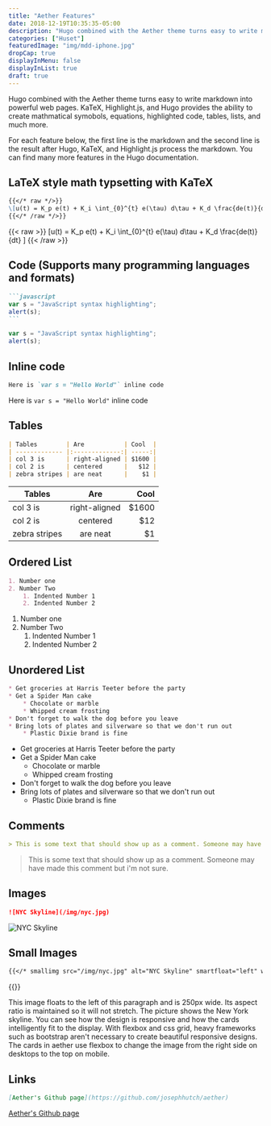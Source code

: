 ```yaml
---
title: "Aether Features"
date: 2018-12-19T10:35:35-05:00
description: "Hugo combined with the Aether theme turns easy to write markdown into powerful web pages.  KaTeX, Highlight.js, and Hugo provides the ability to create mathmatical symobols, equations, highlighted code, tables, lists, and much more."
categories: ["Huset"]
featuredImage: "img/mdd-iphone.jpg"
dropCap: true
displayInMenu: false
displayInList: true
draft: true
---
```


Hugo combined with the Aether theme turns easy to write markdown into powerful web pages.  KaTeX, Highlight.js, and Hugo provides the ability to create mathmatical symobols, equations, highlighted code, tables, lists, and much more.

For each feature below, the first line is the markdown and the second line is the result after Hugo, KaTeX, and Highlight.js process the markdown.  You can find many more features in the Hugo documentation.

## LaTeX style math typsetting with KaTeX

```md
{{</* raw */>}}
\[u(t) = K_p e(t) + K_i \int_{0}^{t} e(\tau) d\tau + K_d \frac{de(t)}{dt} \]
{{</* /raw */>}}
```

{{< raw >}}
\[u(t) = K_p e(t) + K_i \int_{0}^{t} e(\tau) d\tau + K_d \frac{de(t)}{dt} \]
{{< /raw >}}

## Code (Supports many programming languages and formats)

````md
```javascript
var s = "JavaScript syntax highlighting";
alert(s);
```
````

```javascript
var s = "JavaScript syntax highlighting";
alert(s);
```

## Inline code

```md
Here is `var s = "Hello World"` inline code
```

Here is `var s = "Hello World"` inline code

## Tables 

```md
| Tables        | Are           | Cool  |
| ------------- |:-------------:| -----:|
| col 3 is      | right-aligned | $1600 |
| col 2 is      | centered      |   $12 |
| zebra stripes | are neat      |    $1 |
```

| Tables        | Are           | Cool  |
| ------------- |:-------------:| -----:|
| col 3 is      | right-aligned | $1600 |
| col 2 is      | centered      |   $12 |
| zebra stripes | are neat      |    $1 |

## Ordered List

```md
1. Number one
2. Number Two
    1. Indented Number 1
    2. Indented Number 2
```

1. Number one
2. Number Two
    1. Indented Number 1
    2. Indented Number 2

## Unordered List

```md
* Get groceries at Harris Teeter before the party
* Get a Spider Man cake
    * Chocolate or marble
    * Whipped cream frosting
* Don't forget to walk the dog before you leave
* Bring lots of plates and silverware so that we don't run out
    * Plastic Dixie brand is fine
```

* Get groceries at Harris Teeter before the party
* Get a Spider Man cake
    * Chocolate or marble
    * Whipped cream frosting
* Don't forget to walk the dog before you leave
* Bring lots of plates and silverware so that we don't run out
    * Plastic Dixie brand is fine

## Comments

```md
> This is some text that should show up as a comment. Someone may have made this comment but i'm not sure.
```

> This is some text that should show up as a comment. Someone may have made this comment but i'm not sure.

## Images

```md
![NYC Skyline](/img/nyc.jpg)
```

![NYC Skyline](/img/nyc.jpg)

## Small Images

```md
{{</* smallimg src="/img/nyc.jpg" alt="NYC Skyline" smartfloat="left" width="250px" */>}}
```

{{<smallimg src="/img/nyc.jpg" alt="NYC Skyline" smartfloat="left" width="250px">}}

This image floats to the left of this paragraph and is 250px wide. Its aspect ratio is maintained so it will not stretch. The picture shows the New York skyline. You can see how the design is responsive and how the cards intelligently fit to the display. With flexbox and css grid, heavy frameworks such as bootstrap aren't necessary to create beautiful responsive designs. The cards in aether use flexbox to change the image from the right side on desktops to the top on mobile.

## Links

```md
[Aether's Github page](https://github.com/josephhutch/aether)
```

[Aether's Github page](https://github.com/josephhutch/aether)
